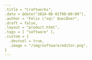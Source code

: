 ```yaml
---
.title = "Craftworks",
.date = @date("2024-06-01T00:00:00"),
.author = "Felix \"xq\" Queißner",
.draft = false,
.layout = "product.html",
.tags = [ "software" ],
.custom = {
  .devtool = true,
  .image = "/img/software/editor.png",
}
---
```


